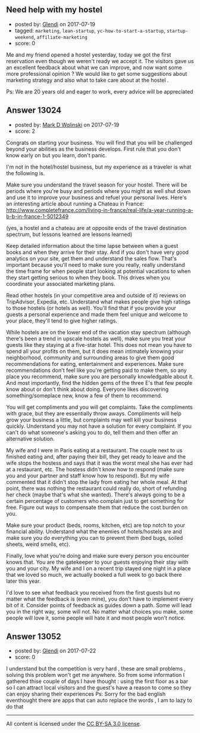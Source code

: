 ## Need help with my hostel

- posted by: [Glendi](https://stackexchange.com/users/10482279/glendi) on 2017-07-19
- tagged: `marketing`, `lean-startup`, `yc-how-to-start-a-startup`, `startup-weekend`, `affiliate-marketing`
- score: 0

<p>Me and my friend opened a hostel yesterday, today we got the first reservation even though we weren't ready we accept it. The visitors gave us an excellent feedback about what we can improve, and now want some more professional opinion ? We would like to get some suggestions about marketing strategy and also what to take care about at the hostel .</p>

<p>Ps: We are 20 years old and eager to work, every advice will be appreciated </p>



## Answer 13024

- posted by: [Mark D Wolinski](https://stackexchange.com/users/9304012/mark-d-wolinski) on 2017-07-19
- score: 2

<p>Congrats on starting your business.  You will find that you will be challenged beyond your abilities as the business develops.  First rule that you don't know early on but you learn, don't panic.</p>

<p>I'm not in the hotel/hostel business, but my experience as a traveler is what the following is.</p>

<p>Make sure you understand the travel season for your hostel.  There will be periods where you're busy and periods where you might as well shut down and use it to improve your business and refuel your personal lives.  Here's an interesting article about running a Chateau in France: <a href="http://www.completefrance.com/living-in-france/real-life/a-year-running-a-b-b-in-france-1-5012349" rel="nofollow noreferrer">http://www.completefrance.com/living-in-france/real-life/a-year-running-a-b-b-in-france-1-5012349</a></p>

<p>(yes, a hostel and a chateau are at opposite ends of the travel destination spectrum, but lessons learned are lessons learned)</p>

<p>Keep detailed information about the time lapse between when a guest books and when they arrive for their stay.  And if you don't have very good analytics on your site, get them and understand the sales flow.  That's important because you'll need to make sure you really, really understand the time frame for when people start looking at potential vacations to when they start getting serious to when they book.  This drives when you coordinate your associated marketing plans.</p>

<p>Read other hostels (in your competitive area and outside of it) reviews on TripAdvisor, Expedia, etc.  Understand what makes people give high ratings to those hostels (or hotels as well).  You'll find that if you provide your guests a personal experience and made them feel unique and welcome to your place, they'll tend to give higher ratings.</p>

<p>While hostels are on the lower end of the vacation stay spectrum (although there's been a trend in upscale hostels as well), make sure you treat your guests like they staying at a five-star hotel.  This does not mean you have to spend all your profits on them, but it does mean intimately knowing your neighborhood, community and surrounding areas to give them good recommendations for eating, entertainment and experiences. Make sure recommendations don't feel like you're getting paid to make them, so any place you recommend, make sure you are personally knowledgable about it.  And most importantly, find the hidden gems of the three E's that few people know about or don't think about doing.  Everyone likes discovering something/someplace new, know a few of them to recommend.</p>

<p>You will get compliments and you will get complaints.  Take the compliments with grace, but they are essentially throw aways. Compliments will help grow your business a little, but complaints may well kill your business quickly.  Understand you may not have a solution for every complaint.  If you can't do what someone's asking you to do, tell them and then offer an alternative solution.</p>

<p>My wife and I were in Paris eating at a restaurant.  The couple next to us finished eating and, after paying their bill, they get ready to leave and the wife stops the hostess and says that it was the worst meal she has ever had at a restaurant, etc.  The hostess didn't know how to respond (make sure you and your partner and staff know how to respond).  But my wife commented that it didn't stop the lady from eating her whole meal.  At that point, there was nothing the restaurant could really do, short of refunding her check (maybe that's what she wanted).  There's always going to be a certain percentage of customers who complain just to get something for free.  Figure out ways to compensate them that reduce the cost burden on you.</p>

<p>Make sure your product (beds, rooms, kitchen, etc) are top notch to your financial ability.  Understand what the enemies of hotels/hostels are and make sure you do everything you can to prevent them (bed bugs, soiled sheets, weird smells, etc).</p>

<p>Finally, love what you're doing and make sure every person you encounter knows that.  You are the gatekeeper to your guests enjoying their stay with you and your city.  My wife and I on a recent trip stayed one night in a place that we loved so much, we actually booked a full week to go back there later this year.</p>

<p>I'd love to see what feedback you received from the first guests but no matter what the feedback is (even mine), you don't have to implement every bit of it.  Consider points of feedback as guides down a path.  Some will lead you in the right way, some will not.  No matter what choices you make, some people will love it, some people will hate it and most people won't notice. </p>



## Answer 13052

- posted by: [Glendi](https://stackexchange.com/users/10482279/glendi) on 2017-07-22
- score: 0

<p>I understand but the competition is very hard , these are small problems , solving this problem won't get me anywhere. So from some information I gathered thise couple of days I have thought : using the first floor as a bar so I can attract local visitors and the guest's have a reason to come so they can enjoy sharing their experiences 
Ps: Sorry for the bad english eventhought there are apps that can auto replace the words , I am to lazy to do that</p>




---

All content is licensed under the [CC BY-SA 3.0 license](https://creativecommons.org/licenses/by-sa/3.0/).
